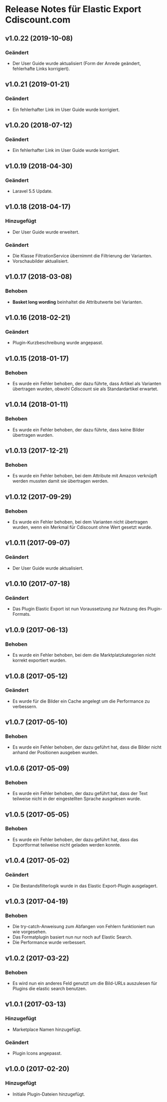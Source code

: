 # Release Notes für Elastic Export Cdiscount.com

## v1.0.22 (2019-10-08)

### Geändert
- Der User Guide wurde aktualisiert (Form der Anrede geändert, fehlerhafte Links korrigiert).

## v1.0.21 (2019-01-21)

### Geändert
- Ein fehlerhafter Link im User Guide wurde korrigiert.

## v1.0.20 (2018-07-12)

### Geändert
- Ein fehlerhafter Link im User Guide wurde korrigiert.

## v1.0.19 (2018-04-30)

### Geändert
- Laravel 5.5 Update.

## v1.0.18 (2018-04-17)

### Hinzugefügt
- Der User Guide wurde erweitert.

### Geändert
- Die Klasse FiltrationService übernimmt die Filtrierung der Varianten.
- Vorschaubilder aktualisiert.

## v1.0.17 (2018-03-08)

### Behoben
- **Basket long wording** beinhaltet die Attributwerte bei Varianten.

## v1.0.16 (2018-02-21)

### Geändert
- Plugin-Kurzbeschreibung wurde angepasst.

## v1.0.15 (2018-01-17)

### Behoben
- Es wurde ein Fehler behoben, der dazu führte, dass Artikel als Varianten übertragen wurden, obwohl Cdiscount sie als Standardartikel erwartet.

## v1.0.14 (2018-01-11)

### Behoben
- Es wurde ein Fehler behoben, der dazu führte, dass keine Bilder übertragen wurden.

## v1.0.13 (2017-12-21)

### Behoben
- Es wurde ein Fehler behoben, bei dem Attribute mit Amazon verknüpft werden mussten damit sie übertragen werden.

## v1.0.12 (2017-09-29)

### Behoben
- Es wurde ein Fehler behoben, bei dem Varianten nicht übertragen wurden, wenn ein Merkmal für Cdiscount ohne Wert gesetzt wurde.

## v1.0.11 (2017-09-07)

### Geändert
- Der User Guide wurde aktualisiert.

## v1.0.10 (2017-07-18)

### Geändert
- Das Plugin Elastic Export ist nun Voraussetzung zur Nutzung des Plugin-Formats.

## v1.0.9 (2017-06-13)

### Behoben
- Es wurde ein Fehler behoben, bei dem die Marktplatzkategorien nicht korrekt exportiert wurden.

## v1.0.8 (2017-05-12)

### Geändert
- Es wurde für die Bilder ein Cache angelegt um die Performance zu verbessern.

## v1.0.7 (2017-05-10)

### Behoben
- Es wurde ein Fehler behoben, der dazu geführt hat, dass die Bilder nicht anhand der Positionen ausgeben wurden.

## v1.0.6 (2017-05-09)

### Behoben
- Es wurde ein Fehler behoben, der dazu geführt hat, dass der Text teilweise nicht in der eingestellten Sprache ausgelesen wurde.

## v1.0.5 (2017-05-05)

### Behoben
- Es wurde ein Fehler behoben, der dazu geführt hat, dass das Exportformat teilweise nicht geladen werden konnte.

## v1.0.4 (2017-05-02)

### Geändert
- Die Bestandsfilterlogik wurde in das Elastic Export-Plugin ausgelagert.

## v1.0.3 (2017-04-19)

### Behoben
- Die try-catch-Anweisung zum Abfangen von Fehlern funktioniert nun wie vorgesehen.
- Das Formatplugin basiert nun nur noch auf Elastic Search.
- Die Performance wurde verbessert.

## v1.0.2 (2017-03-22)

### Behoben
- Es wird nun ein anderes Feld genutzt um die Bild-URLs auszulesen für Plugins die elastic search benutzen.

## v1.0.1 (2017-03-13)

### Hinzugefügt
- Marketplace Namen hinzugefügt.

### Geändert
- Plugin Icons angepasst.

## v1.0.0 (2017-02-20)

### Hinzugefügt
- Initiale Plugin-Dateien hinzugefügt.
